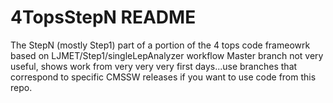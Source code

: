 # 4TopsStepN README
The StepN (mostly Step1) part of a portion of the 4 tops code frameowrk based on LJMET/Step1/singleLepAnalyzer workflow
Master branch not very useful, shows work from very very very first days...use branches that correspond to specific CMSSW releases if you want to use code from this repo.

